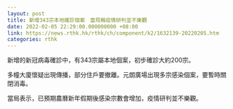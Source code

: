 ```yaml
---
layout: post
title: 新增343宗本地確診個案　當局稱疫情研判並不樂觀
date: 2022-02-05 22:29:00.000000000 +08:00
link: https://news.rthk.hk/rthk/ch/component/k2/1632139-20220205.htm
categories: rthk
---
```


新增的新冠病毒確診中，有343宗屬本地個案，初步確診大約200宗。

多幢大廈懷疑出現傳播，部分住戶要撤離。元朗廣場出現多宗感染個案，要暫時關閉消毒。

當局表示，已預期農曆新年假期後感染宗數會增加，疫情研判並不樂觀。
